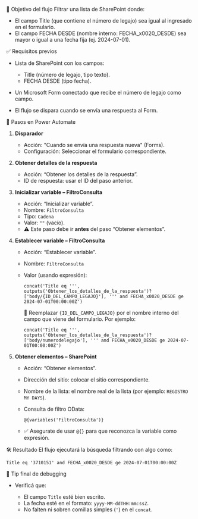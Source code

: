 🧱 Objetivo del flujo
Filtrar una lista de SharePoint donde:

* El campo Title (que contiene el número de legajo) sea igual al ingresado en el formulario.
* El campo FECHA DESDE (nombre interno: FECHA\_x0020\_DESDE) sea mayor o igual a una fecha fija (ej. 2024-07-01).

✅ Requisitos previos

* Lista de SharePoint con los campos:

  * Title (número de legajo, tipo texto).
  * FECHA DESDE (tipo fecha).
* Un Microsoft Form conectado que recibe el número de legajo como campo.
* El flujo se dispara cuando se envía una respuesta al Form.

🔁 Pasos en Power Automate

1. **Disparador**

   * Acción: "Cuando se envía una respuesta nueva" (Forms).
   * Configuración: Seleccionar el formulario correspondiente.

2. **Obtener detalles de la respuesta**

   * Acción: “Obtener los detalles de la respuesta”.
   * ID de respuesta: usar el ID del paso anterior.

3. **Inicializar variable – FiltroConsulta**

   * Acción: “Inicializar variable”.
   * Nombre: `FiltroConsulta`
   * Tipo: `Cadena`
   * Valor: `""` (vacío).
   * ⚠️ Este paso debe ir **antes** del paso “Obtener elementos”.

4. **Establecer variable – FiltroConsulta**

   * Acción: “Establecer variable”.
   * Nombre: `FiltroConsulta`
   * Valor (usando expresión):

     ```plaintext
     concat('Title eq ''', outputs('Obtener_los_detalles_de_la_respuesta')?['body/{ID_DEL_CAMPO_LEGAJO}'], ''' and FECHA_x0020_DESDE ge 2024-07-01T00:00:00Z')
     ```

     🔁 Reemplazar `{ID_DEL_CAMPO_LEGAJO}` por el nombre interno del campo que viene del formulario. Por ejemplo:

     ```plaintext
     concat('Title eq ''', outputs('Obtener_los_detalles_de_la_respuesta')?['body/numerodelegajo'], ''' and FECHA_x0020_DESDE ge 2024-07-01T00:00:00Z')
     ```

5. **Obtener elementos – SharePoint**

   * Acción: “Obtener elementos”.
   * Dirección del sitio: colocar el sitio correspondiente.
   * Nombre de la lista: el nombre real de la lista (por ejemplo: `REGISTRO MY DAYS`).
   * Consulta de filtro OData:

     ```plaintext
     @{variables('FiltroConsulta')}
     ```
   * ✅ Asegurate de usar `@{}` para que reconozca la variable como expresión.

🛠️ Resultado
El flujo ejecutará la búsqueda filtrando con algo como:

```plaintext
Title eq '3710151' and FECHA_x0020_DESDE ge 2024-07-01T00:00:00Z
```

🧪 Tip final de debugging

* Verificá que:

  * El campo `Title` esté bien escrito.
  * La fecha esté en el formato: `yyyy-MM-ddTHH:mm:ssZ`.
  * No falten ni sobren comillas simples (`'`) en el `concat`.
